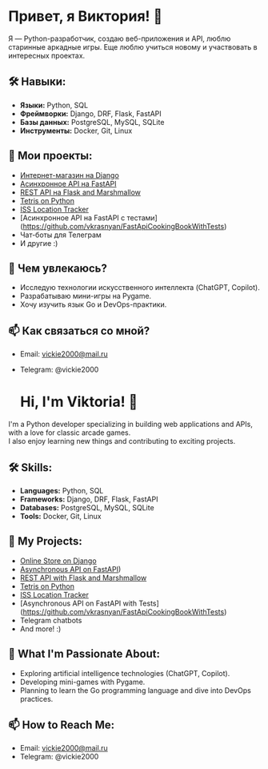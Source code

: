 # Привет, я Виктория! 👋  

Я — Python-разработчик, создаю веб-приложения и API, люблю старинные аркадные игры. 
Еще люблю учиться новому и участвовать в интересных проектах.  

## 🛠️ Навыки:  
- **Языки:** Python, SQL  
- **Фреймворки:** Django, DRF, Flask, FastAPI  
- **Базы данных:** PostgreSQL, MySQL, SQLite  
- **Инструменты:** Docker, Git, Linux  

## 🌟 Мои проекты:  
- [Интернет-магазин на Django](https://github.com/vkrasnyan/python-django-shop)  
- [Асинхронное API на FastAPI](https://github.com/vkrasnyan/FastAPIMicroblog)  
- [REST API на Flask and Marshmallow ](https://github.com/vkrasnyan/Rest_Api_Flask)
- [Tetris on Python](https://github.com/vkrasnyan/Simple-Tetris-on-Python)
- [ISS Location Tracker](https://github.com/vkrasnyan/MKSlocation)
- [Асинхронное API на FastAPI с тестами] (https://github.com/vkrasnyan/FastApiCookingBookWithTests)
- Чат-боты для Телеграм
- И другие :)

## 🧐 Чем увлекаюсь?  
- Исследую технологии искусственного интеллекта (ChatGPT, Copilot).  
- Разрабатываю мини-игры на Pygame.  
- Хочу изучить язык Go и DevOps-практики.  

## 📫 Как связаться со мной?  
- Email: vickie2000@mail.ru
- Telegram: @vickie2000

  # Hi, I'm Viktoria! 👋  

I'm a Python developer specializing in building web applications and APIs, with a love for classic arcade games.  
I also enjoy learning new things and contributing to exciting projects.  

## 🛠️ Skills:  
- **Languages:** Python, SQL  
- **Frameworks:** Django, DRF, Flask, FastAPI  
- **Databases:** PostgreSQL, MySQL, SQLite  
- **Tools:** Docker, Git, Linux  

## 🌟 My Projects:  
- [Online Store on Django](https://github.com/vkrasnyan/python-django-shop)  
- [Asynchronous API on FastAPI](https://github.com/vkrasnyan/FastAPIMicroblog))  
- [REST API with Flask and Marshmallow](https://github.com/vkrasnyan/Rest_Api_Flask)  
- [Tetris on Python](https://github.com/vkrasnyan/Simple-Tetris-on-Python)  
- [ISS Location Tracker](https://github.com/vkrasnyan/MKSlocation)
- [Asynchronous API on FastAPI with Tests] (https://github.com/vkrasnyan/FastApiCookingBookWithTests)
- Telegram chatbots  
- And more! :)  

## 🧐 What I'm Passionate About:  
- Exploring artificial intelligence technologies (ChatGPT, Copilot).  
- Developing mini-games with Pygame.  
- Planning to learn the Go programming language and dive into DevOps practices.  

## 📫 How to Reach Me:  
- Email: vickie2000@mail.ru  
- Telegram: @vickie2000  
